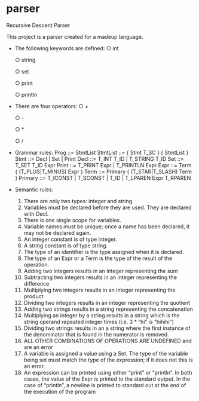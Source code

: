 # parser
Recursive Descent Parser

This project is a parser created for a madeup language. 


- The following keywords are defined:
    ○ int
    
    ○ string
    
    ○ set
    
    ○ print
    
    ○ println
    
- There are four operators:
    ○ +
    
    ○ -
    
    ○ *
    
    ○ /
    
    
- Grammar rules:
   Prog ::= StmtList
   StmtList ::= { Stmt T_SC } { StmtList }
   Stmt ::= Decl | Set | Print
   Decl ::= T_INT T_ID | T_STRING T_ID
   Set ::= T_SET T_ID Expr
   Print ::= T_PRINT Expr | T_PRINTLN Expr
   Expr ::= Term { (T_PLUS|T_MINUS) Expr }
   Term ::= Primary { (T_STAR|T_SLASH) Term }
   Primary ::= T_ICONST | T_SCONST | T_ID | T_LPAREN Expr T_RPAREN

- Semantic rules:

    1. There are only two types: integer and string.
    2. Variables must be declared before they are used. They are declared with Decl.
    3. There is one single scope for variables.
    4. Variable names must be unique; once a name has been declared, it may not be
       declared again.
    5. An integer constant is of type integer.
    6. A string constant is of type string.
    7. The type of an identifier is the type assigned when it is declared.
    8. The type of an Expr or a Term is the type of the result of the operation.
    9. Adding two integers results in an integer representing the sum
    10. Subtracting two integers results in an integer representing the difference
    11. Multiplying two integers results in an integer representing the product
    12. Dividing two integers results in an integer representing the quotient
    13. Adding two strings results in a string representing the concatenation
    14. Multiplying an integer by a string results in a string which is the string operand repeated
        integer times (i.e. 3 * “hi” is “hihihi”)
    15. Dividing two strings results in an a string where the first instance of the denominator that
        is found in the numerator is removed.
    16. ALL OTHER COMBINATIONS OF OPERATIONS ARE UNDEFINED and are an error
    17. A variable is assigned a value using a Set. The type of the variable being set must match
        the type of the expression; if it does not this is an error.
    18. An expression can be printed using either “print” or “println”. In both cases, the value of
        the Expr is printed to the standard output. In the case of “println”, a newline is printed to
        standard out at the end of the execution of the program
